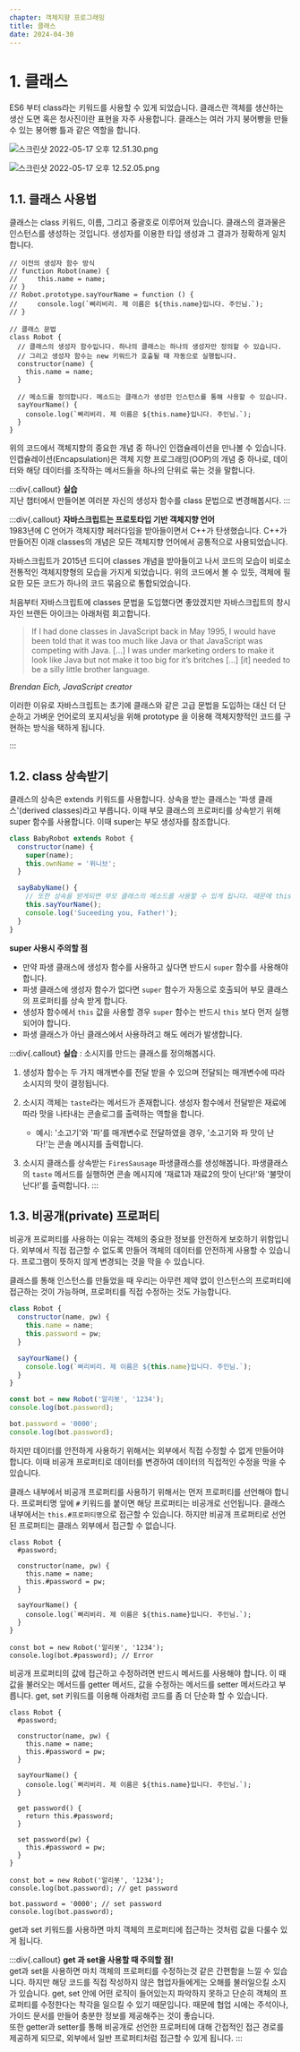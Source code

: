 ```yaml
---
chapter: 객체지향 프로그래밍
title: 클래스
date: 2024-04-30
---
```


# 1. 클래스

ES6 부터 class라는 키워드를 사용할 수 있게 되었습니다.
클래스란 객체를 생산하는 생산 도면 혹은 청사진이란 표현을 자주 사용합니다. 클래스는 여러 가지 붕어빵을 만들 수 있는 붕어빵 틀과 같은 역할을 합니다.

![스크린샷 2022-05-17 오후 12.51.30.png](/images/essentials-javascript/chapter11/%E1%84%89%E1%85%B3%E1%84%8F%E1%85%B3%E1%84%85%E1%85%B5%E1%86%AB%E1%84%89%E1%85%A3%E1%86%BA_2022-05-17_%E1%84%8B%E1%85%A9%E1%84%92%E1%85%AE_12.51.30.png)

![스크린샷 2022-05-17 오후 12.52.05.png](/images/essentials-javascript/chapter11/%E1%84%89%E1%85%B3%E1%84%8F%E1%85%B3%E1%84%85%E1%85%B5%E1%86%AB%E1%84%89%E1%85%A3%E1%86%BA_2022-05-17_%E1%84%8B%E1%85%A9%E1%84%92%E1%85%AE_12.52.05.png)

## 1.1. 클래스 사용법

클래스는 class 키워드, 이름, 그리고 중괄호로 이루어져 있습니다. 클래스의 결과물은 인스턴스를 생성하는 것입니다. 생성자를 이용한 타입 생성과 그 결과가 정확하게 일치합니다.

```javascript-exec
// 이전의 생성자 함수 방식
// function Robot(name) {
//     this.name = name;
// }
// Robot.prototype.sayYourName = function () {
//     console.log(`삐리비리. 제 이름은 ${this.name}입니다. 주인님.`);
// }

// 클래스 문법
class Robot {
  // 클래스의 생성자 함수입니다. 하나의 클래스는 하나의 생성자만 정의할 수 있습니다.
  // 그리고 생성자 함수는 new 키워드가 호출될 때 자동으로 실행됩니다.
  constructor(name) {
    this.name = name;
  }

  // 메소드를 정의합니다. 메소드는 클래스가 생성한 인스턴스를 통해 사용할 수 있습니다.
  sayYourName() {
    console.log(`삐리비리. 제 이름은 ${this.name}입니다. 주인님.`);
  }
}
```

위의 코드에서 객체지향의 중요한 개념 중 하나인 인캡슐레이션을 만나볼 수 있습니다. 인캡슐레이션(Encapsulation)은 객체 지향 프로그래밍(OOP)의 개념 중 하나로, 데이터와 해당 데이터를 조작하는 메서드들을 하나의 단위로 묶는 것을 말합니다.

:::div{.callout}
**실습**  
지난 챕터에서 만들어본 여러분 자신의 생성자 함수를 class 문법으로 변경해봅시다.
:::

:::div{.callout}
**자바스크립트는 프로토타입 기반 객체지향 언어**  
1983년에 C 언어가 객체지향 페러다임을 받아들이면서 C++가 탄생했습니다.
C++가 만들어진 이래 classes의 개념은 모든 객체지향 언어에서 공통적으로 사용되었습니다.

자바스크립트가 2015년 드디어 classes 개념을 받아들이고 나서 코드의 모습이 비로소 전통적인 객체지향형의 모습을 가지게 되었습니다. 위의 코드에서 볼 수 있듯, 객체에 필요한 모든 코드가 하나의 코드 묶음으로 통합되었습니다.

처음부터 자바스크립트에 classes 문법을 도입했다면 좋았겠지만 자바스크립트의 창시자인 브랜든 아이크는 아래처럼 회고합니다.

> If I had done classes in JavaScript back in May 1995, I would have been told that it was too much like Java or that JavaScript was competing with Java. [...] I was under marketing orders to make it look like Java but not make it too big for it’s britches […] [it] needed to be a silly little brother language.

_Brendan Eich, JavaScript creator_

이러한 이유로 자바스크립트는 초기에 클래스와 같은 고급 문법을 도입하는 대신 더 단순하고 가벼운 언어로의 포지셔닝을 위해 prototype 을 이용해 객체지향적인 코드를 구현하는 방식을 택하게 됩니다.

:::

## 1.2. class 상속받기

클래스의 상속은 extends 키워드를 사용합니다. 상속을 받는 클래스는 '파생 클래스'(derived classes)라고 부릅니다. 이때 부모 클래스의 프로퍼티를 상속받기 위해 super 함수를 사용합니다. 이때 super는 부모 생성자를 참조합니다.

```jsx
class BabyRobot extends Robot {
  constructor(name) {
    super(name);
    this.ownName = '위니브';
  }

  sayBabyName() {
    // 또한 상속을 받게되면 부모 클래스의 메소드를 사용할 수 있게 됩니다. 때문에 this로 접근 할 수 있습니다.
    this.sayYourName();
    console.log('Suceeding you, Father!');
  }
}
```

**super 사용시 주의할 점**

- 만약 파생 클래스에 생성자 함수를 사용하고 싶다면 반드시 `super` 함수를 사용해야합니다.
- 파생 클래스에 생성자 함수가 없다면 `super` 함수가 자동으로 호출되어 부모 클래스의 프로퍼티를 상속 받게 합니다.
- 생성자 함수에서 `this` 값을 사용할 경우 `super` 함수는 반드시 `this` 보다 먼저 실행되어야 합니다.
- 파생 클래스가 아닌 클래스에서 사용하려고 해도 에러가 발생합니다.

:::div{.callout}
**실습** : 소시지를 만드는 클래스를 정의해봅시다.

1. 생성자 함수는 두 가지 매개변수를 전달 받을 수 있으며 전달되는 매개변수에 따라 소시지의 맛이 결정됩니다.
2. 소시지 객체는 `taste`라는 메서드가 존재합니다. 생성자 함수에서 전달받은 재료에 따라 맛을 나타내는 콘솔로그를 출력하는 역할을 합니다.

   - 예시: '소고기'와 '파'를 매개변수로 전달하였을 경우, '소고기와 파 맛이 난다!'는 콘솔 메시지를 출력합니다.

3. 소시지 클래스를 상속받는 `FiresSausage` 파생클래스를 생성해봅니다. 파생클래스의 `taste` 메서드를 실행하면 콘솔 메시지에 '재료1과 재료2의 맛이 난다!'와 '불맛이 난다!'를 출력합니다.
   :::

## 1.3. 비공개(private) 프로퍼티

비공개 프로퍼티를 사용하는 이유는 객체의 중요한 정보를 안전하게 보호하기 위함입니다. 외부에서 직접 접근할 수 없도록 만들어 객체의 데이터를 안전하게 사용할 수 있습니다. 프로그램이 뜻하지 않게 변경되는 것을 막을 수 있습니다.

클래스를 통해 인스턴스를 만들었을 때 우리는 아무런 제약 없이 인스턴스의 프로퍼티에 접근하는 것이 가능하며, 프로퍼티를 직접 수정하는 것도 가능합니다.

```jsx
class Robot {
  constructor(name, pw) {
    this.name = name;
    this.password = pw;
  }

  sayYourName() {
    console.log(`삐리비리. 제 이름은 ${this.name}입니다. 주인님.`);
  }
}

const bot = new Robot('알리봇', '1234');
console.log(bot.password);
```

```jsx
bot.password = '0000';
console.log(bot.password);
```

하지만 데이터를 안전하게 사용하기 위해서는 외부에서 직접 수정할 수 없게 만들어야 합니다. 이때 비공개 프로퍼티로 데이터를 변경하여 데이터의 직접적인 수정을 막을 수 있습니다.

클래스 내부에서 비공개 프로퍼티를 사용하기 위해서는 먼저 프로퍼티를 선언해야 합니다. 프로퍼티명 앞에 `#` 키워드를 붙이면 해당 프로퍼티는 비공개로 선언됩니다. 클래스 내부에서는 `this.#프로퍼티명`으로 접근할 수 있습니다. 하지만 비공개 프로퍼티로 선언된 프로퍼티는 클래스 외부에서 접근할 수 없습니다.

```javascript-exec
class Robot {
  #password;

  constructor(name, pw) {
    this.name = name;
    this.#password = pw;
  }

  sayYourName() {
    console.log(`삐리비리. 제 이름은 ${this.name}입니다. 주인님.`);
  }
}

const bot = new Robot('알리봇', '1234');
console.log(bot.#password); // Error
```

비공개 프로퍼티의 값에 접근하고 수정하려면 반드시 메서드를 사용해야 합니다. 이 때 값을 불러오는 메서드를 getter 메서드, 값을 수정하는 메서드를 setter 메서드라고 부릅니다. get, set 키워드를 이용해 아래처럼 코드를 좀 더 단순화 할 수 있습니다.

```javascript-exec
class Robot {
  #password;

  constructor(name, pw) {
    this.name = name;
    this.#password = pw;
  }

  sayYourName() {
    console.log(`삐리비리. 제 이름은 ${this.name}입니다. 주인님.`);
  }

  get password() {
    return this.#password;
  }

  set password(pw) {
    this.#password = pw;
  }
}

const bot = new Robot('알리봇', '1234');
console.log(bot.password); // get password

bot.password = '0000'; // set password
console.log(bot.password);

```

get과 set 키워드를 사용하면 마치 객체의 프로퍼티에 접근하는 것처럼 값을 다룰수 있게 됩니다.

:::div{.callout}
**get 과 set을 사용할 때 주의할 점!**  
get과 set을 사용하면 마치 객체의 프로퍼티를 수정하는것 같은 간편함을 느낄 수 있습니다. 하지만 해당 코드를 직접 작성하지 않은 협업자들에게는 오해를 불러일으킬 소지가 있습니다. get, set 안에 어떤 로직이 들어있는지 파악하지 못하고 단순히 객체의 프로퍼티를 수정한다는 착각을 일으킬 수 있기 때문입니다. 때문에 협업 시에는 주석이나, 가이드 문서를 만들어 충분한 정보를 제공해주는 것이 좋습니다.  
또한 getter과 setter를 통해 비공개로 선언한 프로퍼티에 대해 간접적인 접근 경로를 제공하게 되므로, 외부에서 일반 프로퍼티처럼 접근할 수 있게 됩니다.
:::
